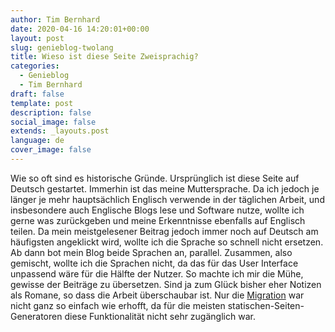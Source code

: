 ```yaml
---
author: Tim Bernhard
date: 2020-04-16 14:20:01+00:00
layout: post
slug: genieblog-twolang
title: Wieso ist diese Seite Zweisprachig?
categories:
  - Genieblog
  - Tim Bernhard
draft: false
template: post
description: false
social_image: false
extends: _layouts.post
language: de
cover_image: false
---
```


Wie so oft sind es historische Gründe. 
Ursprünglich ist diese Seite auf Deutsch gestartet. 
Immerhin ist das meine Muttersprache. 
Da ich jedoch je länger je mehr hauptsächlich Englisch verwende in der täglichen Arbeit, 
und insbesondere auch Englische Blogs lese und Software nutze, 
wollte ich gerne was zurückgeben und meine Erkenntnisse ebenfalls auf Englisch teilen.
Da mein meistgelesener Beitrag jedoch immer noch auf Deutsch am häufigsten angeklickt wird, 
wollte ich die Sprache so schnell nicht ersetzen. 
Ab dann bot mein Blog beide Sprachen an, parallel. 
Zusammen, also gemischt, wollte ich die Sprachen nicht, 
da das für das User Interface unpassend wäre für die Hälfte der Nutzer.
So machte ich mir die Mühe, gewisse der Beiträge zu übersetzen. 
Sind ja zum Glück bisher eher Notizen als Romane, so dass die Arbeit überschaubar ist. 
Nur die [Migration](https://genieblog.ch/blog/de/2020/migration-von-wordpress-jigsaw) war nicht ganz so einfach wie erhofft, da für die meisten 
statischen-Seiten-Generatoren diese Funktionalität nicht sehr zugänglich war.
